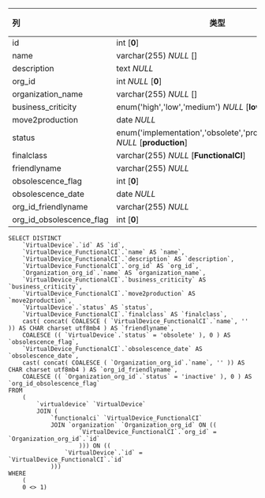 | 列                       | 类型                                                         | 注释 |
| :----------------------- | ------------------------------------------------------------ | ---- |
| id                       | int [**0**]                                                  |      |
| name                     | varchar(255) *NULL* []                                       |      |
| description              | text *NULL*                                                  |      |
| org_id                   | int *NULL* [**0**]                                           |      |
| organization_name        | varchar(255) *NULL* []                                       |      |
| business_criticity       | enum('high','low','medium') *NULL* [**low**]                 |      |
| move2production          | date *NULL*                                                  |      |
| status                   | enum('implementation','obsolete','production','stock') *NULL* [**production**] |      |
| finalclass               | varchar(255) *NULL* [**FunctionalCI**]                       |      |
| friendlyname             | varchar(255) *NULL*                                          |      |
| obsolescence_flag        | int [**0**]                                                  |      |
| obsolescence_date        | date *NULL*                                                  |      |
| org_id_friendlyname      | varchar(255) *NULL*                                          |      |
| org_id_obsolescence_flag | int [**0**]                                                  |      |

```
SELECT DISTINCT
	`VirtualDevice`.`id` AS `id`,
	`VirtualDevice_FunctionalCI`.`name` AS `name`,
	`VirtualDevice_FunctionalCI`.`description` AS `description`,
	`VirtualDevice_FunctionalCI`.`org_id` AS `org_id`,
	`Organization_org_id`.`name` AS `organization_name`,
	`VirtualDevice_FunctionalCI`.`business_criticity` AS `business_criticity`,
	`VirtualDevice_FunctionalCI`.`move2production` AS `move2production`,
	`VirtualDevice`.`status` AS `status`,
	`VirtualDevice_FunctionalCI`.`finalclass` AS `finalclass`,
	cast( concat( COALESCE ( `VirtualDevice_FunctionalCI`.`name`, '' )) AS CHAR charset utf8mb4 ) AS `friendlyname`,
	COALESCE (( `VirtualDevice`.`status` = 'obsolete' ), 0 ) AS `obsolescence_flag`,
	`VirtualDevice_FunctionalCI`.`obsolescence_date` AS `obsolescence_date`,
	cast( concat( COALESCE ( `Organization_org_id`.`name`, '' )) AS CHAR charset utf8mb4 ) AS `org_id_friendlyname`,
	COALESCE (( `Organization_org_id`.`status` = 'inactive' ), 0 ) AS `org_id_obsolescence_flag` 
FROM
	(
		`virtualdevice` `VirtualDevice`
		JOIN (
			`functionalci` `VirtualDevice_FunctionalCI`
			JOIN `organization` `Organization_org_id` ON ((
					`VirtualDevice_FunctionalCI`.`org_id` = `Organization_org_id`.`id` 
					))) ON ((
				`VirtualDevice`.`id` = `VirtualDevice_FunctionalCI`.`id` 
			))) 
WHERE
	(
	0 <> 1)
```

